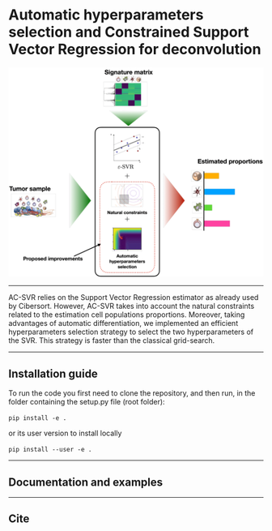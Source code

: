 # Automatic hyperparameters selection and Constrained Support Vector Regression for deconvolution

![](docs/img/intro_ACSVR.png)
___
AC-SVR relies on the Support Vector Regression estimator as already used by Cibersort.
However, AC-SVR takes into account the natural constraints related to the estimation cell populations proportions. 
Moreover, taking advantages of automatic differentiation, we implemented an efficient hyperparameters selection strategy to select the two hyperparameters of the SVR.
This strategy is faster than the classical grid-search. 

--- 

## Installation guide
To run the code you first need to clone the repository, and then run, in the folder containing the setup.py file (root folder):

`pip install -e .`

or its user version to install locally

`pip install --user -e .`

---

## Documentation and examples

---

## Cite
